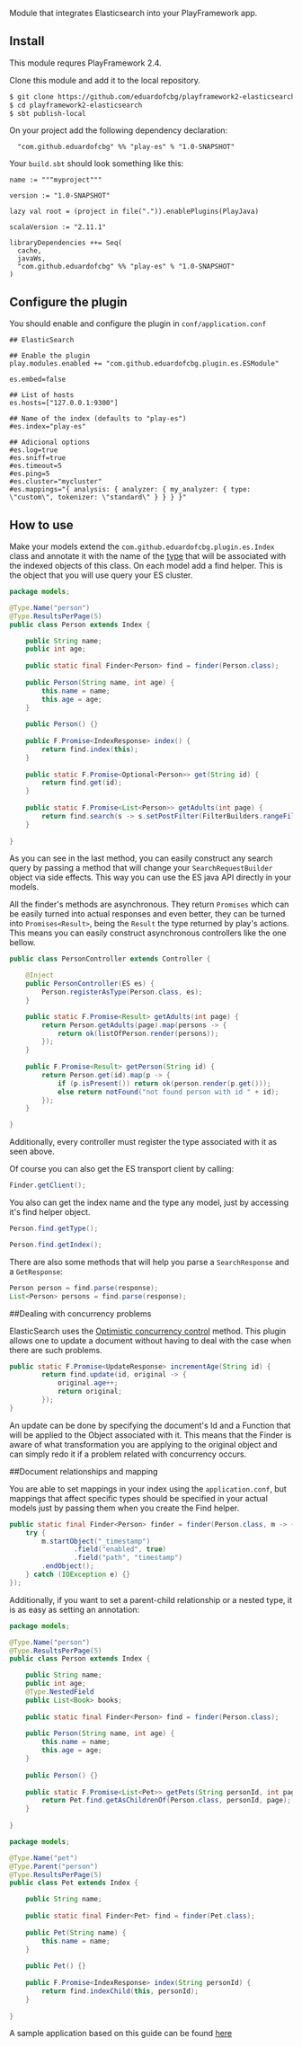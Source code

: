 Module that integrates Elasticsearch into your PlayFramework app.

## Install

This module requres PlayFramework 2.4.

Clone this module and add it to the local repository.

~~~ sh
$ git clone https://github.com/eduardofcbg/playframework2-elasticsearch.git
$ cd playframework2-elasticsearch
$ sbt publish-local
~~~

On your project add the following dependency declaration:

```
  "com.github.eduardofcbg" %% "play-es" % "1.0-SNAPSHOT"
```

Your `build.sbt` should look something like this:

```
name := """myproject"""

version := "1.0-SNAPSHOT"

lazy val root = (project in file(".")).enablePlugins(PlayJava)

scalaVersion := "2.11.1"

libraryDependencies ++= Seq(
  cache,
  javaWs,
  "com.github.eduardofcbg" %% "play-es" % "1.0-SNAPSHOT"
)
```

## Configure the plugin

You should enable and configure the plugin in `conf/application.conf`

```
## ElasticSearch

## Enable the plugin
play.modules.enabled += "com.github.eduardofcbg.plugin.es.ESModule"

es.embed=false

## List of hosts
es.hosts=["127.0.0.1:9300"]

## Name of the index (defaults to "play-es")
#es.index="play-es"

## Adicional options
#es.log=true
#es.sniff=true
#es.timeout=5
#es.ping=5
#es.cluster="mycluster"
#es.mappings="{ analysis: { analyzer: { my_analyzer: { type: \"custom\", tokenizer: \"standard\" } } } }"

```

## How to use

Make your models extend the `com.github.eduardofcbg.plugin.es.Index` class and annotate it with the name of the [type](http://www.elastic.co/guide/en/elasticsearch/reference/current/glossary.html) that will be associated with the indexed objects of this class.
On each model add a find helper. This is the object that you will use query your ES cluster.

```java
package models;

@Type.Name("person")
@Type.ResultsPerPage(5)
public class Person extends Index {

	public String name;
	public int age;
	
	public static final Finder<Person> find = finder(Person.class);
	
	public Person(String name, int age) {
		this.name = name;
		this.age = age;
	}
	
	public Person() {}
	
	public F.Promise<IndexResponse> index() {
		return find.index(this);
	}
	
	public static F.Promise<Optional<Person>> get(String id) {
		return find.get(id);
	}
					
	public static F.Promise<List<Person>> getAdults(int page) {
		return find.search(s -> s.setPostFilter(FilterBuilders.rangeFilter("age").from(18)), page);
	}
	
}
```
As you can see in the last method, you can easily construct any search query by passing a method that will change your `SearchRequestBuilder` object via side effects. This way you can use the ES java API directly in your models.

All the finder's methods are asynchronous. They return `Promises` which can be easily turned into actual responses and even better, they can be turned into `Promises<Result>`, being the `Result` the type returned by play's actions. This means you can easily construct asynchronous controllers like the one bellow.

```java
public class PersonController extends Controller {

    @Inject
    public PersonController(ES es) {
        Person.registerAsType(Person.class, es);
    }

    public static F.Promise<Result> getAdults(int page) {
        return Person.getAdults(page).map(persons -> {
            return ok(listOfPerson.render(persons));
        });
    }
    
    public F.Promise<Result> getPerson(String id) {
        return Person.get(id).map(p -> {
            if (p.isPresent()) return ok(person.render(p.get()));
            else return notFound("not found person with id " + id);
        });
    }

}
```
Additionally, every controller must register the type associated with it as seen above.

Of course you can also get the ES transport client by calling:

```java
Finder.getClient();
```

You also can get the index name and the type any model, just by accessing it's find helper object. 

```java
Person.find.getType();
```
```java
Person.find.getIndex();
```

There are also some methods that will help you parse a `SearchResponse` and a `GetResponse`:

```java
Person person = find.parse(response);
List<Person> persons = find.parse(response);
```

##Dealing with concurrency problems

ElasticSearch uses the [Optimistic concurrency control](https://www.elastic.co/guide/en/elasticsearch/guide/master/optimistic-concurrency-control.html#optimistic-concurrency-control) method. This plugin allows one to update a document without having to deal with the case when there are such problems.

```java
public static F.Promise<UpdateResponse> incrementAge(String id) {
        return find.update(id, original -> {
            original.age++;
            return original;
        });
}
```
An update can be done by specifying the document's Id and a Function that will be applied to the Object associated with it. This means that the Finder is aware of what transformation you are applying to the original object and can simply redo it if a problem related with concurrency occurs.

##Document relationships and mapping

You are able to set mappings in your index using the `application.conf`, but mappings that affect specific types should be specified in your actual models just by passing them when you create the Find helper.

```java
public static final Finder<Person> finder = finder(Person.class, m -> {
    try {
        m.startObject("_timestamp")
                .field("enabled", true)
                .field("path", "timestamp")
        .endObject();
    } catch (IOException e) {}
});
```

Additionally, if you want to set a parent-child relationship or a nested type, it is as easy as setting an annotation:

```java
package models;

@Type.Name("person")
@Type.ResultsPerPage(5)
public class Person extends Index {

	public String name;
	public int age;
	@Type.NestedField
	public List<Book> books;
	
	public static final Finder<Person> find = finder(Person.class);
	
	public Person(String name, int age) {
		this.name = name;
		this.age = age;
	}
	
	public Person() {}
	
	public static F.Promise<List<Pet>> getPets(String personId, int page) {
	    return Pet.find.getAsChildrenOf(Person.class, personId, page);
	}
		
}
```

```java
package models;

@Type.Name("pet")
@Type.Parent("person")
@Type.ResultsPerPage(5)
public class Pet extends Index {

	public String name;	
	
	public static final Finder<Pet> find = finder(Pet.class);
	
	public Pet(String name) {
		this.name = name;
	}
	
	public Pet() {}
	
	public F.Promise<IndexResponse> index(String personId) {
		return find.indexChild(this, personId);
	}
		
}
```

A sample application based on this guide can be found [here](https://github.com/mantsak/playframework2-elasticsearch-sample)
